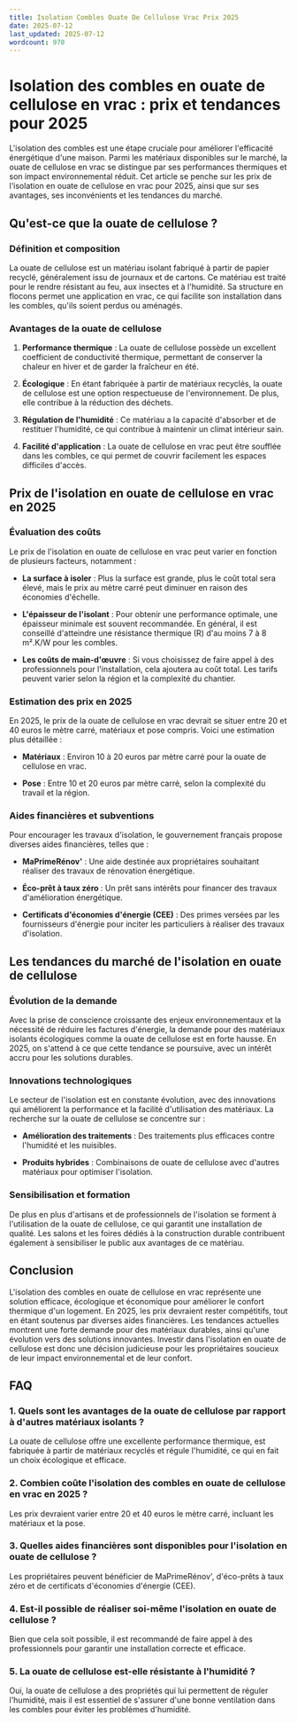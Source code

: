 ```yaml
---
title: Isolation Combles Ouate De Cellulose Vrac Prix 2025
date: 2025-07-12
last_updated: 2025-07-12
wordcount: 970
---
```


# Isolation des combles en ouate de cellulose en vrac : prix et tendances pour 2025

L'isolation des combles est une étape cruciale pour améliorer l'efficacité énergétique d'une maison. Parmi les matériaux disponibles sur le marché, la ouate de cellulose en vrac se distingue par ses performances thermiques et son impact environnemental réduit. Cet article se penche sur les prix de l'isolation en ouate de cellulose en vrac pour 2025, ainsi que sur ses avantages, ses inconvénients et les tendances du marché.

## Qu'est-ce que la ouate de cellulose ?

### Définition et composition

La ouate de cellulose est un matériau isolant fabriqué à partir de papier recyclé, généralement issu de journaux et de cartons. Ce matériau est traité pour le rendre résistant au feu, aux insectes et à l'humidité. Sa structure en flocons permet une application en vrac, ce qui facilite son installation dans les combles, qu'ils soient perdus ou aménagés.

### Avantages de la ouate de cellulose

1. **Performance thermique** : La ouate de cellulose possède un excellent coefficient de conductivité thermique, permettant de conserver la chaleur en hiver et de garder la fraîcheur en été.
   
2. **Écologique** : En étant fabriquée à partir de matériaux recyclés, la ouate de cellulose est une option respectueuse de l'environnement. De plus, elle contribue à la réduction des déchets.

3. **Régulation de l'humidité** : Ce matériau a la capacité d'absorber et de restituer l'humidité, ce qui contribue à maintenir un climat intérieur sain.

4. **Facilité d'application** : La ouate de cellulose en vrac peut être soufflée dans les combles, ce qui permet de couvrir facilement les espaces difficiles d'accès.

## Prix de l'isolation en ouate de cellulose en vrac en 2025

### Évaluation des coûts

Le prix de l'isolation en ouate de cellulose en vrac peut varier en fonction de plusieurs facteurs, notamment :

- **La surface à isoler** : Plus la surface est grande, plus le coût total sera élevé, mais le prix au mètre carré peut diminuer en raison des économies d'échelle.
  
- **L'épaisseur de l'isolant** : Pour obtenir une performance optimale, une épaisseur minimale est souvent recommandée. En général, il est conseillé d'atteindre une résistance thermique (R) d'au moins 7 à 8 m².K/W pour les combles.

- **Les coûts de main-d'œuvre** : Si vous choisissez de faire appel à des professionnels pour l'installation, cela ajoutera au coût total. Les tarifs peuvent varier selon la région et la complexité du chantier.

### Estimation des prix en 2025

En 2025, le prix de la ouate de cellulose en vrac devrait se situer entre 20 et 40 euros le mètre carré, matériaux et pose compris. Voici une estimation plus détaillée :

- **Matériaux** : Environ 10 à 20 euros par mètre carré pour la ouate de cellulose en vrac.
  
- **Pose** : Entre 10 et 20 euros par mètre carré, selon la complexité du travail et la région.

### Aides financières et subventions

Pour encourager les travaux d'isolation, le gouvernement français propose diverses aides financières, telles que :

- **MaPrimeRénov'** : Une aide destinée aux propriétaires souhaitant réaliser des travaux de rénovation énergétique.

- **Éco-prêt à taux zéro** : Un prêt sans intérêts pour financer des travaux d'amélioration énergétique.

- **Certificats d'économies d'énergie (CEE)** : Des primes versées par les fournisseurs d'énergie pour inciter les particuliers à réaliser des travaux d'isolation.

## Les tendances du marché de l'isolation en ouate de cellulose

### Évolution de la demande

Avec la prise de conscience croissante des enjeux environnementaux et la nécessité de réduire les factures d'énergie, la demande pour des matériaux isolants écologiques comme la ouate de cellulose est en forte hausse. En 2025, on s'attend à ce que cette tendance se poursuive, avec un intérêt accru pour les solutions durables.

### Innovations technologiques

Le secteur de l'isolation est en constante évolution, avec des innovations qui améliorent la performance et la facilité d'utilisation des matériaux. La recherche sur la ouate de cellulose se concentre sur :

- **Amélioration des traitements** : Des traitements plus efficaces contre l'humidité et les nuisibles.
  
- **Produits hybrides** : Combinaisons de ouate de cellulose avec d'autres matériaux pour optimiser l'isolation.

### Sensibilisation et formation

De plus en plus d'artisans et de professionnels de l'isolation se forment à l'utilisation de la ouate de cellulose, ce qui garantit une installation de qualité. Les salons et les foires dédiés à la construction durable contribuent également à sensibiliser le public aux avantages de ce matériau.

## Conclusion

L'isolation des combles en ouate de cellulose en vrac représente une solution efficace, écologique et économique pour améliorer le confort thermique d'un logement. En 2025, les prix devraient rester compétitifs, tout en étant soutenus par diverses aides financières. Les tendances actuelles montrent une forte demande pour des matériaux durables, ainsi qu'une évolution vers des solutions innovantes. Investir dans l'isolation en ouate de cellulose est donc une décision judicieuse pour les propriétaires soucieux de leur impact environnemental et de leur confort.

## FAQ

### 1. Quels sont les avantages de la ouate de cellulose par rapport à d'autres matériaux isolants ?

La ouate de cellulose offre une excellente performance thermique, est fabriquée à partir de matériaux recyclés et régule l'humidité, ce qui en fait un choix écologique et efficace.

### 2. Combien coûte l'isolation des combles en ouate de cellulose en vrac en 2025 ?

Les prix devraient varier entre 20 et 40 euros le mètre carré, incluant les matériaux et la pose.

### 3. Quelles aides financières sont disponibles pour l'isolation en ouate de cellulose ?

Les propriétaires peuvent bénéficier de MaPrimeRénov', d'éco-prêts à taux zéro et de certificats d'économies d'énergie (CEE).

### 4. Est-il possible de réaliser soi-même l'isolation en ouate de cellulose ?

Bien que cela soit possible, il est recommandé de faire appel à des professionnels pour garantir une installation correcte et efficace.

### 5. La ouate de cellulose est-elle résistante à l'humidité ?

Oui, la ouate de cellulose a des propriétés qui lui permettent de réguler l'humidité, mais il est essentiel de s'assurer d'une bonne ventilation dans les combles pour éviter les problèmes d'humidité.